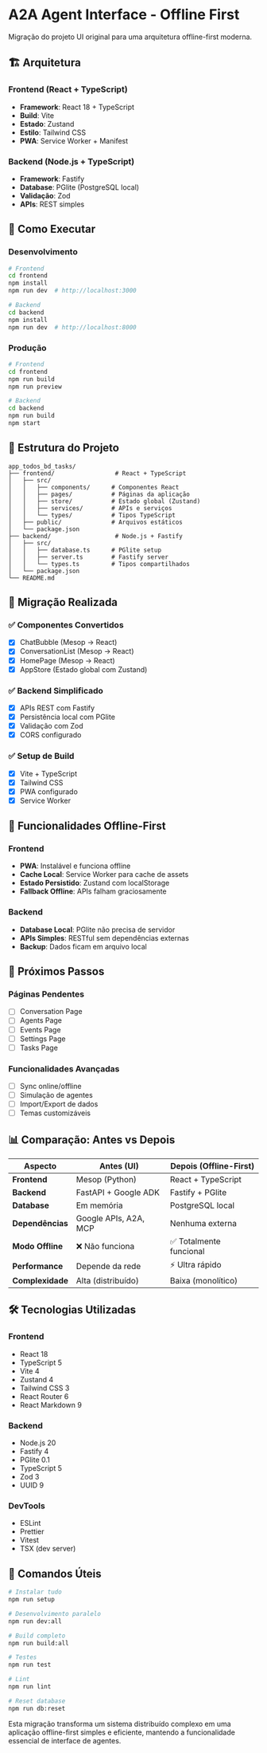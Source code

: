 # A2A Agent Interface - Offline First

Migração do projeto UI original para uma arquitetura offline-first moderna.

## 🏗️ Arquitetura

### Frontend (React + TypeScript)
- **Framework**: React 18 + TypeScript
- **Build**: Vite
- **Estado**: Zustand
- **Estilo**: Tailwind CSS
- **PWA**: Service Worker + Manifest

### Backend (Node.js + TypeScript)  
- **Framework**: Fastify
- **Database**: PGlite (PostgreSQL local)
- **Validação**: Zod
- **APIs**: REST simples

## 🚀 Como Executar

### Desenvolvimento

```bash
# Frontend
cd frontend
npm install
npm run dev  # http://localhost:3000

# Backend
cd backend
npm install
npm run dev  # http://localhost:8000
```

### Produção

```bash
# Frontend
cd frontend
npm run build
npm run preview

# Backend  
cd backend
npm run build
npm start
```

## 📁 Estrutura do Projeto

```
app_todos_bd_tasks/
├── frontend/                 # React + TypeScript
│   ├── src/
│   │   ├── components/      # Componentes React
│   │   ├── pages/           # Páginas da aplicação
│   │   ├── store/           # Estado global (Zustand)
│   │   ├── services/        # APIs e serviços
│   │   └── types/           # Tipos TypeScript
│   ├── public/              # Arquivos estáticos
│   └── package.json
├── backend/                  # Node.js + Fastify
│   ├── src/
│   │   ├── database.ts      # PGlite setup
│   │   ├── server.ts        # Fastify server
│   │   └── types.ts         # Tipos compartilhados
│   └── package.json
└── README.md
```

## 🔄 Migração Realizada

### ✅ Componentes Convertidos
- [x] ChatBubble (Mesop → React)
- [x] ConversationList (Mesop → React)
- [x] HomePage (Mesop → React)
- [x] AppStore (Estado global com Zustand)

### ✅ Backend Simplificado
- [x] APIs REST com Fastify
- [x] Persistência local com PGlite
- [x] Validação com Zod
- [x] CORS configurado

### ✅ Setup de Build
- [x] Vite + TypeScript
- [x] Tailwind CSS
- [x] PWA configurado
- [x] Service Worker

## 🎯 Funcionalidades Offline-First

### Frontend
- **PWA**: Instalável e funciona offline
- **Cache Local**: Service Worker para cache de assets
- **Estado Persistido**: Zustand com localStorage
- **Fallback Offline**: APIs falham graciosamente

### Backend  
- **Database Local**: PGlite não precisa de servidor
- **APIs Simples**: RESTful sem dependências externas
- **Backup**: Dados ficam em arquivo local

## 🔧 Próximos Passos

### Páginas Pendentes
- [ ] Conversation Page
- [ ] Agents Page  
- [ ] Events Page
- [ ] Settings Page
- [ ] Tasks Page

### Funcionalidades Avançadas
- [ ] Sync online/offline
- [ ] Simulação de agentes
- [ ] Import/Export de dados
- [ ] Temas customizáveis

## 📊 Comparação: Antes vs Depois

| Aspecto | Antes (UI) | Depois (Offline-First) |
|---------|------------|------------------------|
| **Frontend** | Mesop (Python) | React + TypeScript |
| **Backend** | FastAPI + Google ADK | Fastify + PGlite |
| **Database** | Em memória | PostgreSQL local |
| **Dependências** | Google APIs, A2A, MCP | Nenhuma externa |
| **Modo Offline** | ❌ Não funciona | ✅ Totalmente funcional |
| **Performance** | Depende da rede | ⚡ Ultra rápido |
| **Complexidade** | Alta (distribuído) | Baixa (monolítico) |

## 🛠️ Tecnologias Utilizadas

### Frontend
- React 18
- TypeScript 5
- Vite 4
- Zustand 4
- Tailwind CSS 3
- React Router 6
- React Markdown 9

### Backend
- Node.js 20
- Fastify 4  
- PGlite 0.1
- TypeScript 5
- Zod 3
- UUID 9

### DevTools
- ESLint
- Prettier
- Vitest
- TSX (dev server)

## 📝 Comandos Úteis

```bash
# Instalar tudo
npm run setup

# Desenvolvimento paralelo
npm run dev:all

# Build completo
npm run build:all

# Testes
npm run test

# Lint
npm run lint

# Reset database
npm run db:reset
```

Esta migração transforma um sistema distribuído complexo em uma aplicação offline-first simples e eficiente, mantendo a funcionalidade essencial de interface de agentes.